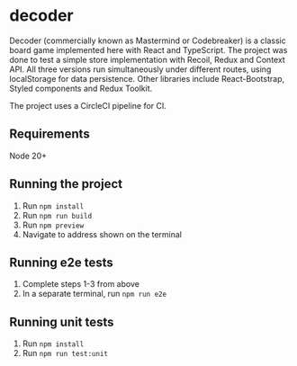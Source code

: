 # decoder
Decoder (commercially known as Mastermind or Codebreaker) is a classic board game implemented here with React and TypeScript. The project was done to test a simple store implementation with Recoil, Redux and Context API. All three versions run simultaneously under different routes, using localStorage for data persistence. Other libraries include React-Bootstrap, Styled components and Redux Toolkit.

The project uses a CircleCI pipeline for CI.

## Requirements

Node 20+

## Running the project

1. Run `npm install`
2. Run `npm run build`
3. Run `npm preview`
4. Navigate to address shown on the terminal

## Running e2e tests

1. Complete steps 1-3 from above
2. In a separate terminal, run `npm run e2e`

## Running unit tests

1. Run `npm install`
2. Run `npm run test:unit`
